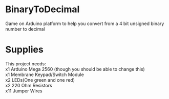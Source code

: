 # BinaryToDecimal
Game on Arduino platform to help you convert from a 4 bit unsigned binary number to decimal
# Supplies
This project needs:   
x1 Arduino Mega 2560 (though you should be able to change this)  
x1 Membrane Keypad/Switch Module  
x2 LEDs(One green and one red)  
x2 220 Ohm Resistors  
x11 Jumper Wires  

